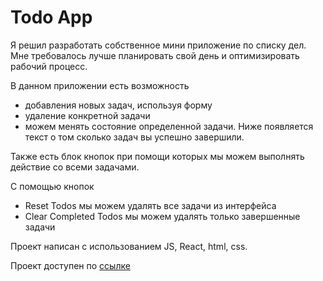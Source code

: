 # Todo App

Я решил разработать собственное мини приложение по списку дел. Мне требовалось лучше планировать свой день и оптимизировать рабочий процесс.

В данном приложении есть возможность

- добавления новых задач, используя форму
- удаление конкретной задачи
- можем менять состояние определенной задачи. Ниже появляется текст о том сколько задач вы успешно завершили.

Также есть блок кнопок при помощи которых мы можем выполнять действие со всеми задачами.

С помощью кнопок

- Reset Todos мы можем удалять все задачи из интерфейса
- Clear Completed Todos мы можем удалять только завершенные задачи

Проект написан с использованием JS, React, html, css.

Проект доступен по [ссылке](https://tmillers.github.io/Todo-App/)
